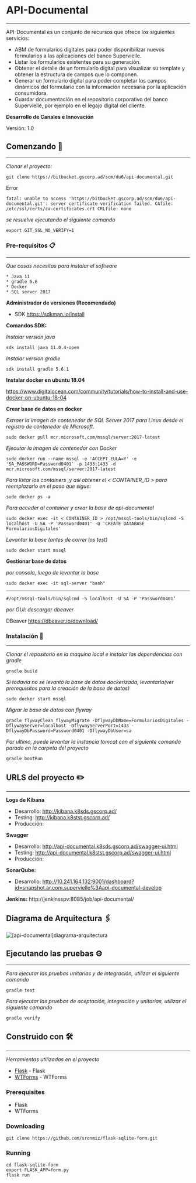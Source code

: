 # API-Documental

---

API-Documental es un conjunto de recursos que ofrece los siguientes servicios:

- ABM de formularios digitales para poder disponibilizar nuevos formularios a las aplicaciones del banco Supervielle.
- Listar los formularios existentes para su generación.
- Obtener el detalle de un formulario digital para visualizar su template y obtener la estructura de campos que lo componen.
- Generar un formulario digital para poder completar los campos dinámicos del formulario con la información necesaria por la aplicación consumidora.
- Guardar documentación en el repositorio corporativo del banco Supervielle, por ejemplo en el legajo digital del cliente.

**Desarrollo de Canales e Innovación**

Versión: 1.0

## Comenzando 🚀

---

_Clonar el proyecto:_

    git clone https://bitbucket.gscorp.ad/scm/du6/api-documental.git

Error

    fatal: unable to access 'https://bitbucket.gscorp.ad/scm/du6/api-documental.git': server certificate verification failed. CAfile: /etc/ssl/certs/ca-certificates.crt CRLfile: none

_se resuelve ejecutando el siguiente comando_

    export GIT_SSL_NO_VERIFY=1

### Pre-requisitos 📋

---

_Que cosas necesitas para instalar el software_

```
* Java 11
* gradle 5.6
* Docker
* SQL server 2017
```

**Administrador de versiones (Recomendado)**

- SDK https://sdkman.io/install

**Comandos SDK:**

_Instalar version java_

    sdk install java 11.0.4-open

_Instalar version gradle_

    sdk install gradle 5.6.1

**Instalar docker en ubuntu 18.04**

https://www.digitalocean.com/community/tutorials/how-to-install-and-use-docker-on-ubuntu-18-04

**Crear base de datos en docker**

_Extraer la imagen de contenedor de SQL Server 2017 para Linux desde el registro de contenedor de Microsoft._

    sudo docker pull mcr.microsoft.com/mssql/server:2017-latest

_Ejecutar la imagen de contenedor con Docker_

    sudo docker run --name mssql -e 'ACCEPT_EULA=Y' -e 'SA_PASSWORD=Password0401' -p 1433:1433 -d mcr.microsoft.com/mssql/server:2017-latest

_Para listar los containers ,y así obtener el < CONTAINER_ID > para reemplazarlo en el paso que sigue:_

    sudo docker ps -a

_Para acceder al container y crear la base de api-documental_

    sudo docker exec -it < CONTAINER_ID > /opt/mssql-tools/bin/sqlcmd -S localhost -U SA -P 'Password0401' -Q 'CREATE DATABASE FormulariosDigitales'

_Levantar la base (antes de correr los test)_

    sudo docker start mssql

**Gestionar base de datos**

_por consola, luego de levantar la base_

    sudo docker exec -it sql-server "bash"
    ________________________________________________________________________________________________________________________
    
    #/opt/mssql-tools/bin/sqlcmd -S localhost -U SA -P 'Password0401’

_por GUI: descargar dbeaver_

DBeaver https://dbeaver.io/download/

### Instalación 🔧

---

_Clonar el repositorio en la maquina local e instalar las dependencias con gradle_

```
gradle build
```

_Si todavía no se levantó la base de datos dockerizada, levantarla(ver prerequisitos para la creación de la base de datos)_

```
sudo docker start mssql
```

_Migrar la base de datos con flyway_

```
gradle flywayClean flywayMigrate -DflywayDbName=FormulariosDigitales -DflywayServer=localhost -DflywayServerPort=1433 -DflywayDbPassword=Password0401 -DflywayDbUser=sa
```

_Por ultimo, puede levantar la instancia tomcat con el siguiente comando parado en la carpeta del proyecto_

```
gradle bootRun
```

## URLS del proyecto ✏️

---

**Logs de Kibana**

- Desarrollo: http://kibana.k8sds.gscorp.ad/
- Testing: http://kibana.k8stst.gscorp.ad/
- Producción:

**Swagger**

- Desarrollo: http://api-documental.k8sds.gscorp.ad/swagger-ui.html
- Testing: http://api-documental.k8stst.gscorp.ad/swagger-ui.html
- Producción:

**SonarQube:**

- Desarrollo: http://10.241.164.132:9001/dashboard?id=snapshot.ar.com.supervielle%3Aapi-documental-develop

**Jenkins:**
http://jenkinsspv:8085/job/api-documental/



## Diagrama de Arquitectura 🖇️

![[api-documental]diagrama-arquitectura](docs/[api-documental]diagrama-arquitectura.jpg)

## Ejecutando las pruebas ⚙️

---

_Para ejecutar las pruebas unitarias y de integración, utilizar el siguiente comando_

```
gradle test
```

_Para ejecutar las pruebas de aceptación, integración y unitarias, utilizar el siguiente comando_

```
gradle verify
```

## Construido con 🛠️

---

_Herramientas utilizadas en el proyecto_

- [Flask](https://github.com/sronmiz/flask-sqlite-form) - Flask
- [WTForms](https://wtforms.readthedocs.io/en/2.3.x/) - WTForms





### Prerequisites
* Flask
* WTForms
### Downloading
```
git clone https://github.com/sronmiz/flask-sqlite-form.git
```
### Running
```
cd flask-sqlite-form
export FLASK_APP=form.py
flask run
```
